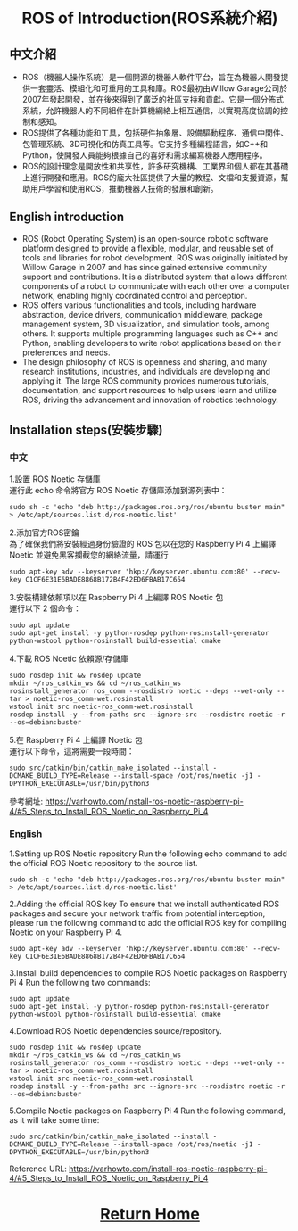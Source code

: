 # <div align="center">ROS of Introduction(ROS系統介紹)</div> 
## 中文介紹

- ROS（機器人操作系統）是一個開源的機器人軟件平台，旨在為機器人開發提供一套靈活、模組化和可重用的工具和庫。ROS最初由Willow Garage公司於2007年發起開發，並在後來得到了廣泛的社區支持和貢獻。它是一個分佈式系統，允許機器人的不同組件在計算機網絡上相互通信，以實現高度協調的控制和感知。  
- ROS提供了各種功能和工具，包括硬件抽象層、設備驅動程序、通信中間件、包管理系統、3D可視化和仿真工具等。它支持多種編程語言，如C++和Python，使開發人員能夠根據自己的喜好和需求編寫機器人應用程序。
- ROS的設計理念是開放性和共享性，許多研究機構、工業界和個人都在其基礎上進行開發和應用。ROS的龐大社區提供了大量的教程、文檔和支援資源，幫助用戶學習和使用ROS，推動機器人技術的發展和創新。

## English introduction

- ROS (Robot Operating System) is an open-source robotic software platform designed to provide a flexible, modular, and reusable set of tools and libraries for robot development. ROS was originally initiated by Willow Garage in 2007 and has since gained extensive community support and contributions. It is a distributed system that allows different components of a robot to communicate with each other over a computer network, enabling highly coordinated control and perception.
- ROS offers various functionalities and tools, including hardware abstraction, device drivers, communication middleware, package management system, 3D visualization, and simulation tools, among others. It supports multiple programming languages such as C++ and Python, enabling developers to write robot applications based on their preferences and needs.
- The design philosophy of ROS is openness and sharing, and many research institutions, industries, and individuals are developing and applying it. The large ROS community provides numerous tutorials, documentation, and support resources to help users learn and utilize ROS, driving the advancement and innovation of robotics technology.

## Installation steps(安裝步驟)
### 中文
1.設置 ROS Noetic 存儲庫  
運行此 echo 命令將官方 ROS Noetic 存儲庫添加到源列表中：
```
sudo sh -c 'echo "deb http://packages.ros.org/ros/ubuntu buster main" > /etc/apt/sources.list.d/ros-noetic.list'
```
2.添加官方ROS密鑰  
為了確保我們將安裝經過身份驗證的 ROS 包以在您的 Raspberry Pi 4 上編譯 Noetic 並避免黑客攔截您的網絡流量，請運行
``````
sudo apt-key adv --keyserver 'hkp://keyserver.ubuntu.com:80' --recv-key C1CF6E31E6BADE8868B172B4F42ED6FBAB17C654
``````
3.安裝構建依賴項以在 Raspberry Pi 4 上編譯 ROS Noetic 包  
運行以下 2 個命令：  
``````
sudo apt update  
sudo apt-get install -y python-rosdep python-rosinstall-generator python-wstool python-rosinstall build-essential cmake  
``````
4.下載 ROS Noetic 依賴源/存儲庫  
``````
sudo rosdep init && rosdep update  
mkdir ~/ros_catkin_ws && cd ~/ros_catkin_ws  
rosinstall_generator ros_comm --rosdistro noetic --deps --wet-only --tar > noetic-ros_comm-wet.rosinstall  
wstool init src noetic-ros_comm-wet.rosinstall  
rosdep install -y --from-paths src --ignore-src --rosdistro noetic -r --os=debian:buster  
``````
5.在 Raspberry Pi 4 上編譯 Noetic 包  
運行以下命令，這將需要一段時間：  
```
sudo src/catkin/bin/catkin_make_isolated --install -DCMAKE_BUILD_TYPE=Release --install-space /opt/ros/noetic -j1 -DPYTHON_EXECUTABLE=/usr/bin/python3
```
參考網址: https://varhowto.com/install-ros-noetic-raspberry-pi-4/#5_Steps_to_Install_ROS_Noetic_on_Raspberry_Pi_4

### English
1.Setting up ROS Noetic repository
Run the following echo command to add the official ROS Noetic repository to the source list.
``````
sudo sh -c 'echo "deb http://packages.ros.org/ros/ubuntu buster main" > /etc/apt/sources.list.d/ros-noetic.list'
``````
2.Adding the official ROS key
To ensure that we install authenticated ROS packages and secure your network traffic from potential interception, please run the following command to add the official ROS key for compiling Noetic on your Raspberry Pi 4.
``````
sudo apt-key adv --keyserver 'hkp://keyserver.ubuntu.com:80' --recv-key C1CF6E31E6BADE8868B172B4F42ED6FBAB17C654
``````
3.Install build dependencies to compile ROS Noetic packages on Raspberry Pi 4
Run the following two commands:  
``````
sudo apt update  
sudo apt-get install -y python-rosdep python-rosinstall-generator python-wstool python-rosinstall build-essential cmake  
``````
4.Download ROS Noetic dependencies source/repository.
``````
sudo rosdep init && rosdep update  
mkdir ~/ros_catkin_ws && cd ~/ros_catkin_ws  
rosinstall_generator ros_comm --rosdistro noetic --deps --wet-only --tar > noetic-ros_comm-wet.rosinstall  
wstool init src noetic-ros_comm-wet.rosinstall  
rosdep install -y --from-paths src --ignore-src --rosdistro noetic -r --os=debian:buster  
``````
5.Compile Noetic packages on Raspberry Pi 4
Run the following command, as it will take some time:
``````
sudo src/catkin/bin/catkin_make_isolated --install -DCMAKE_BUILD_TYPE=Release --install-space /opt/ros/noetic -j1 -DPYTHON_EXECUTABLE=/usr/bin/python3
``````
Reference URL: https://varhowto.com/install-ros-noetic-raspberry-pi-4/#5_Steps_to_Install_ROS_Noetic_on_Raspberry_Pi_4


# <div align="center">[Return Home](../../)</div>  
